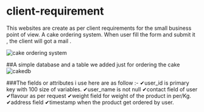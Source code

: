 # client-requirement

This websites are create as per client requirements for the small business point of view. 
A cake ordering system.
When user fill the form and submit it , the client will got a mail .

![cake ordering system](https://github.com/RaagLibr/client-requirement/assets/101311420/421b4bd7-8846-49a9-9968-89ab97c50d73)

##A simple database and a table we added just for ordering the cake
![cakedb](https://github.com/RaagLibr/client-requirement/assets/101311420/aa00d58e-ee34-46f9-b945-2c4b8f9d74f2)

###The fields or attributes i use here are as follow :- 
✔user_id is primary key with 100 size of variables.
✔user_name is not null
✔contact field of user
✔flavour as per request
✔weight field for weight of the product in per/Kg.
✔address field 
✔timestamp when the product get ordered by user.
